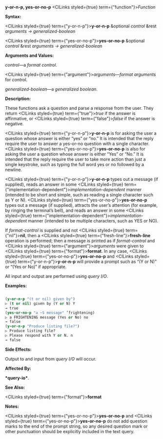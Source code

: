 **y-or-n-p, yes-or-no-p** <ClLinks styled={true} term={"function"}><i>Function</i></ClLinks> 



**Syntax:** 



<ClLinks styled={true} term={"y-or-n-p"}><b>y-or-n-p</b></ClLinks> &amp;optional *control* &amp;rest *arguments → generalized-boolean* 



<ClLinks styled={true} term={"yes-or-no-p"}><b>yes-or-no-p</b></ClLinks> &amp;optional *control* &amp;rest *arguments → generalized-boolean* 



**Arguments and Values:** 



*control*—a *format control*. 



<ClLinks styled={true} term={"argument"}><i>arguments</i></ClLinks>—*format arguments* for *control*. 



*generalized-boolean*—a *generalized boolean*. 



**Description:** 



These functions ask a question and parse a response from the user. They return <ClLinks styled={true} term={"true"}><i>true</i></ClLinks> if the answer is affirmative, or <ClLinks styled={true} term={"false"}><i>false</i></ClLinks> if the answer is negative. 



<ClLinks styled={true} term={"y-or-n-p"}><b>y-or-n-p</b></ClLinks> is for asking the user a question whose answer is either “yes” or “no.” It is intended that the reply require the user to answer a yes-or-no question with a single character. <ClLinks styled={true} term={"yes-or-no-p"}><b>yes-or-no-p</b></ClLinks> is also for asking the user a question whose answer is either “Yes” or “No.” It is intended that the reply require the user to take more action than just a single keystroke, such as typing the full word yes or no followed by a newline. 







 



 



<ClLinks styled={true} term={"y-or-n-p"}><b>y-or-n-p</b></ClLinks> types out a message (if supplied), reads an answer in some <ClLinks styled={true} term={"implementation-dependent"}><i>implementation-dependent</i></ClLinks> manner (intended to be short and simple, such as reading a single character such as Y or N). <ClLinks styled={true} term={"yes-or-no-p"}><b>yes-or-no-p</b></ClLinks> types out a message (if supplied), attracts the user’s attention (for example, by ringing the terminal’s bell), and reads an answer in some <ClLinks styled={true} term={"implementation-dependent"}><i>implementation-dependent</i></ClLinks> manner (intended to be multiple characters, such as YES or NO). 



If *format-control* is supplied and not <ClLinks styled={true} term={"nil"}><b>nil</b></ClLinks>, then a <ClLinks styled={true} term={"fresh-line"}><b>fresh-line</b></ClLinks> operation is performed; then a message is printed as if *format-control* and <ClLinks styled={true} term={"argument"}><i>arguments</i></ClLinks> were given to <ClLinks styled={true} term={"format"}><b>format</b></ClLinks>. In any case, <ClLinks styled={true} term={"yes-or-no-p"}><b>yes-or-no-p</b></ClLinks> and <ClLinks styled={true} term={"y-or-n-p"}><b>y-or-n-p</b></ClLinks> will provide a prompt such as “(Y or N)” or “(Yes or No)” if appropriate. 



All input and output are performed using *query I/O*. 



**Examples:**
```lisp

(y-or-n-p "(t or nil) given by") 
▷ (t or nil) given by (Y or N) Y 
→ true 
(yes-or-no-p "a ~S message" ’frightening) 
▷ a FRIGHTENING message (Yes or No) no 
→ false 
(y-or-n-p "Produce listing file?") 
▷ Produce listing file? 
▷ Please respond with Y or N. n 
→ false 

```
**Side Effects:** 



Output to and input from *query I/O* will occur. 



**Affected By:** 



**\*query-io\***. 



**See Also:** 



<ClLinks styled={true} term={"format"}><b>format</b></ClLinks> 



**Notes:** 



<ClLinks styled={true} term={"yes-or-no-p"}><b>yes-or-no-p</b></ClLinks> and <ClLinks styled={true} term={"yes-or-no-p"}><b>yes-or-no-p</b></ClLinks> do not add question marks to the end of the prompt string, so any desired question mark or other punctuation should be explicitly included in the text query. 







 



 



